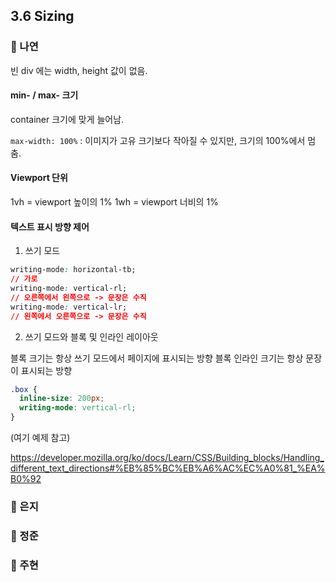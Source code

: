 ## 3.6 Sizing

### 📝 나연

빈 div 에는 width, height 값이 없음.

#### min- / max- 크기

container 크기에 맞게 늘어남.

`max-width: 100%` : 이미지가 고유 크기보다 작아질 수 있지만, 크기의 100%에서 멈춤.

#### Viewport 단위

1vh = viewport 높이의 1%
1wh = viewport 너비의 1%

#### 텍스트 표시 방향 제어

1. 쓰기 모드

```css
writing-mode: horizontal-tb;
// 가로
writing-mode: vertical-rl;
// 오른쪽에서 왼쪽으로 -> 문장은 수직
writing-mode: vertical-lr;
// 왼쪽에서 오른쪽으로 -> 문장은 수직
```

2. 쓰기 모드와 블록 및 인라인 레이아웃

블록 크기는 항상 쓰기 모드에서 페이지에 표시되는 방향 블록
인라인 크기는 항상 문장이 표시되는 방향

```css
.box {
  inline-size: 200px;
  writing-mode: vertical-rl;
}
```

(여기 예제 참고)

https://developer.mozilla.org/ko/docs/Learn/CSS/Building_blocks/Handling_different_text_directions#%EB%85%BC%EB%A6%AC%EC%A0%81_%EA%B0%92

### 📝 은지

### 📝 정준

### 📝 주현
